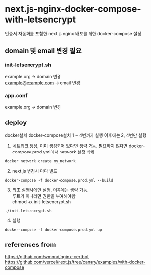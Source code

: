 # next.js-nginx-docker-compose-with-letsencrypt

인증서 자동화를 포함한 next.js nginx 배포를 위한 docker-compose 설정

## domain 및 email 변경 필요

### init-letsencrypt.sh

example.org -> domain 변경  
example@example.com -> email 변경

### app.conf

example.org -> domain 변경

## deploy

docker설치
docker-compose설치
1 ~ 4번까지 실행
이후에는 2, 4번만 실행

1. 네트워크 생성, 이미 생성되어 있다면 생략 가능. 필요하지 않다면 docker-compose.prod.yml에서 network 설정 삭제

```
docker network create my_network
```

2. next.js 변경시 마다 빌드

```
docker-compose -f docker-compose.prod.yml --build
```

3. 최초 실행시에만 실행. 이후에는 생략 가능.  
   루트가 아니라면 권한을 부여해야함  
   chmod +x init-letsencrypt.sh

```
./init-letsencrypt.sh
```

4. 실행

```
docker-compose -f docker-compose.prod.yml up
```

## references from

https://github.com/wmnnd/nginx-certbot  
https://github.com/vercel/next.js/tree/canary/examples/with-docker-compose
